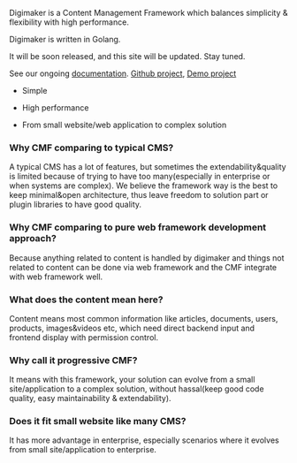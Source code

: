 

Digimaker is a Content Management Framework which balances simplicity & flexibility with high performance. 

Digimaker is written in Golang.

It will be soon released, and this site will be updated. Stay tuned.

See our ongoing [documentation](https://digimaker.org/doc). [Github project](https://github.com/digimakergo/digimaker), [Demo project](https://github.com/digimakergo/dmdemo)

- Simple

- High performance

- From small website/web application to complex solution


### Why CMF comparing to typical CMS?
A typical CMS has a lot of features, but sometimes the extendability&quality is limited because of trying to have too many(especially in enterprise or when systems are complex). We believe the framework way is the best to keep minimal&open architecture, thus leave freedom to solution part or plugin libraries to have good quality.

### Why CMF comparing to pure web framework development approach?
Because anything related to content is handled by digimaker and things not related to content can be done via web framework and the CMF integrate with web framework well.

### What does the content mean here?
Content means most common information like articles, documents, users, products, images&videos etc, which need direct backend input and frontend display with permission control.

### Why call it progressive CMF?
It means with this framework, your solution can evolve from a small site/application to a complex solution, without hassal(keep good code quality, easy maintainability & extendability).

### Does it fit small website like many CMS?
It has more advantage in enterprise, especially scenarios where it evolves from small site/application to enterprise. 



